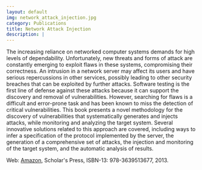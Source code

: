 ```yaml
---
layout: default
img: network_attack_injection.jpg
category: Publications
title: Network Attack Injection
description: |
---
```


The increasing reliance on networked computer systems demands for high levels of dependability. Unfortunately, new threats and forms of attack are constantly emerging to exploit flaws in these systems, compromising their correctness. An intrusion in a network server may affect its users and have serious repercussions in other services, possibly leading to other security breaches that can be exploited by further attacks. Software testing is the first line of defense against these attacks because it can support the discovery and removal of vulnerabilities. However, searching for flaws is a difficult and error-prone task and has been known to miss the detection of critical vulnerabilities. This book presents a novel methodology for the discovery of vulnerabilities that systematically generates and injects attacks, while monitoring and analyzing the target system. Several innovative solutions related to this approach are covered, including ways to infer a specification of the protocol implemented by the server, the generation of a comprehensive set of attacks, the injection and monitoring of the target system, and the automatic analysis of results.

Web: [Amazon](http://www.amazon.com/dp/3639513673), Scholar's Press, ISBN-13: 978-3639513677, 2013.
